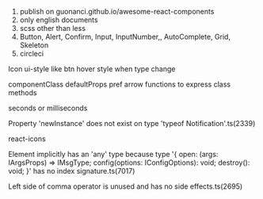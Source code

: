 1. publish on guonanci.github.io/awesome-react-components
2. only english documents
3. scss other than less
4. Button, Alert, Confirm, Input, InputNumber,, AutoComplete, Grid, Skeleton
5. circleci


Icon
ui-style like btn hover style when type change

componentClass
defaultProps
pref arrow functions to express class methods

seconds or milliseconds


Property 'newInstance' does not exist on type 'typeof Notification'.ts(2339)

react-icons


Element implicitly has an 'any' type because type '{ open: (args: IArgsProps) => IMsgType; config(options: IConfigOptions): void; destroy(): void; }' has no index signature.ts(7017)


Left side of comma operator is unused and has no side effects.ts(2695)
